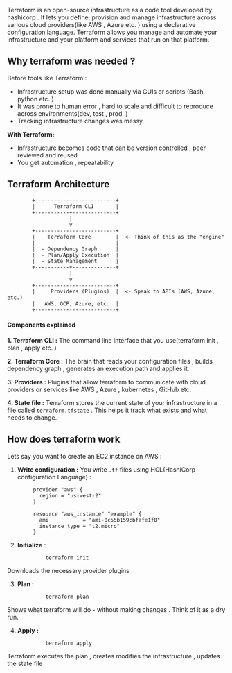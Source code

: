 

Terraform is an open-source infrastructure as a code tool developed by hashicorp . It lets you define, provision and manage infrastructure across various cloud providers(like AWS , Azure etc. ) using a declarative configuration language. 
Terraform allows you manage and automate your infrastructure and your platform and services that run on that platform. 



## Why terraform was needed ?

Before tools like Terraform : 
* Infrastructure setup was done manually via GUIs or scripts (Bash, python etc. )
* It was prone to human error , hard to scale and difficult to reproduce across environments(dev, test , prod. )
* Tracking infrastructure changes was messy. 

**With Terraform:**
* Infrastructure becomes code that can be version controlled , peer reviewed and reused . 
* You get automation , repeatability 



## Terraform Architecture

			+--------------------------+
			|      Terraform CLI       |
			+-----------+--------------+
			            |
			            v
			+--------------------------+
			|    Terraform Core        |  <- Think of this as the "engine"
			|                          |
			|  - Dependency Graph      |
			|  - Plan/Apply Execution  |
			|  - State Management      |
			+-----------+--------------+
			            |
			            v
			+--------------------------+
			|     Providers (Plugins)  |  <- Speak to APIs (AWS, Azure, etc.)
			|   AWS, GCP, Azure, etc.  |
			+--------------------------+


#### Components explained 

**1. Terraform CLI :** The command line interface that you use(terraform init , plan , apply etc. )

**2. Terraform Core :** The brain that reads your configuration files , builds dependency graph , generates an execution path and applies it. 

**3. Providers :** Plugins that allow terraform to communicate with cloud providers or services like AWS , Azure , kubernetes , GitHub etc. 

**4. State file :**  Terraform stores the current state of your infrastructure in a file called `terraform.tfstate` . This helps it track what exists and what needs to change. 
## How does terraform work 


Lets say you want to create  an EC2 instance on AWS : 

1. **Write configuration :** 
	You write `.tf` files using HCL(HashiCorp configuration Language) :
			
			provider "aws" {
			  region = "us-west-2"
			}
			
			resource "aws_instance" "example" {
			  ami           = "ami-0c55b159cbfafe1f0"
			  instance_type = "t2.micro"
			}


2. **Initialize** : 


				terraform init

Downloads the necessary provider plugins . 

3. **Plan :** 

				terraform plan 
Shows what terraform will do - without making changes . Think of it as a dry run. 


4. **Apply :**  

				terraform apply 

Terraform executes the plan , creates modifies the infrastructure , updates the state file 


